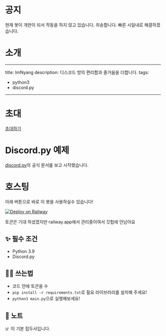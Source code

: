 # 공지

현재 봇이 개판이 되서 작동을 하지 않고 있습니다. 죄송합니다. 빠른 시일내로 해결하겠습니다.

# 소개
---
title: ImNyang
description: 디스코드 방의 편리함과 즐거움을 더합니다.
tags:
  - python3
  - discord.py
---

# 초대

[초대하기](https://discord.com/api/oauth2/authorize?client_id=968451109687545917&permissions=8&scope=bot)

# Discord.py 예제

[discord.py](https://discordpy.readthedocs.io/en/stable/)의 공식 문서를 보고 시작했습니다.

# 호스팅

아래 버튼으로 바로 이 봇을 사용하실수 있습니다!

[![Deploy on Railway](https://railway.app/button.svg)](https://railway.app/new/template?template=https%3A%2F%2Fgithub.com%2FImNyang%2FImBot%2Ftree%2Fmaster%2&Fenvs=DISCORD_TOKEN&DISCORD_TOKENDesc=Token+of+the+Discord+account+used)

토큰은 기대 하셨겠지만 railway.app에서 관리중이여서 깃헙에 안남아요

## ✨ 필수 조건

- Python 3.9
- Discord.py

## 💁‍♀️ 쓰는법

- 코드 안에 토큰을 수
- `pip install -r requirements.txt`로 필요 라이브러리를 설치해 주세요!
- `python3 main.py`으로 실행해보세요!

## 📝 노트

`냥 `이 기본 접두사입니다.
